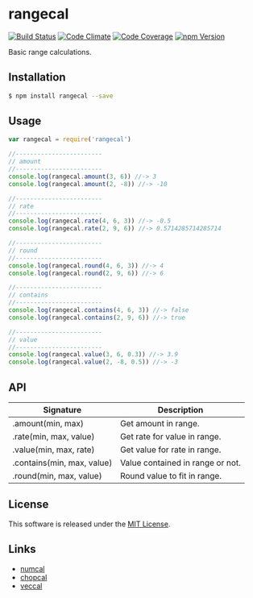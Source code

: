 rangecal
==========

<!---
This file is generated by ape-tmpl. Do not update manually.
--->

<!-- Badge Start -->
<a name="badges"></a>

[![Build Status][bd_travis_shield_url]][bd_travis_url]
[![Code Climate][bd_codeclimate_shield_url]][bd_codeclimate_url]
[![Code Coverage][bd_codeclimate_coverage_shield_url]][bd_codeclimate_url]
[![npm Version][bd_npm_shield_url]][bd_npm_url]

[bd_repo_url]: https://github.com/okunishinishi/node-rangecal
[bd_travis_url]: http://travis-ci.org/okunishinishi/node-rangecal
[bd_travis_shield_url]: http://img.shields.io/travis/okunishinishi/node-rangecal.svg?style=flat
[bd_travis_com_url]: http://travis-ci.com/okunishinishi/node-rangecal
[bd_travis_com_shield_url]: https://api.travis-ci.com/okunishinishi/node-rangecal.svg?token=
[bd_license_url]: https://github.com/okunishinishi/node-rangecal/blob/master/LICENSE
[bd_codeclimate_url]: http://codeclimate.com/github/okunishinishi/node-rangecal
[bd_codeclimate_shield_url]: http://img.shields.io/codeclimate/github/okunishinishi/node-rangecal.svg?style=flat
[bd_codeclimate_coverage_shield_url]: http://img.shields.io/codeclimate/coverage/github/okunishinishi/node-rangecal.svg?style=flat
[bd_gemnasium_url]: https://gemnasium.com/okunishinishi/node-rangecal
[bd_gemnasium_shield_url]: https://gemnasium.com/okunishinishi/node-rangecal.svg
[bd_npm_url]: http://www.npmjs.org/package/rangecal
[bd_npm_shield_url]: http://img.shields.io/npm/v/rangecal.svg?style=flat
[bd_standard_url]: http://standardjs.com/
[bd_standard_shield_url]: https://img.shields.io/badge/code%20style-standard-brightgreen.svg

<!-- Badge End -->


<!-- Description Start -->
<a name="description"></a>

Basic range calculations.

<!-- Description End -->


<!-- Overview Start -->
<a name="overview"></a>



<!-- Overview End -->


<!-- Sections Start -->
<a name="sections"></a>

<!-- Section from "doc/readme/01.Installation.md.hbs" Start -->

<a name="section-doc-readme-01-installation-md"></a>

Installation
-----

```bash
$ npm install rangecal --save
```


<!-- Section from "doc/readme/01.Installation.md.hbs" End -->

<!-- Section from "doc/readme/02.Usage.md.hbs" Start -->

<a name="section-doc-readme-02-usage-md"></a>

Usage
---------

```javascript
var rangecal = require('rangecal')

//------------------------
// amount
//------------------------
console.log(rangecal.amount(3, 6)) //-> 3
console.log(rangecal.amount(2, -8)) //-> -10

//------------------------
// rate
//------------------------
console.log(rangecal.rate(4, 6, 3)) //-> -0.5
console.log(rangecal.rate(2, 9, 6)) //-> 0.5714285714285714

//------------------------
// round
//------------------------
console.log(rangecal.round(4, 6, 3)) //-> 4
console.log(rangecal.round(2, 9, 6)) //-> 6

//------------------------
// contains
//------------------------
console.log(rangecal.contains(4, 6, 3)) //-> false
console.log(rangecal.contains(2, 9, 6)) //-> true

//------------------------
// value
//------------------------
console.log(rangecal.value(3, 6, 0.3)) //-> 3.9
console.log(rangecal.value(2, -8, 0.5)) //-> -3


```


<!-- Section from "doc/readme/02.Usage.md.hbs" End -->

<!-- Section from "doc/readme/03.API.md.hbs" Start -->

<a name="section-doc-readme-03-a-p-i-md"></a>

API
---

| Signature | Description |
| --------- | ----------- |
| .amount(min, max) | Get amount in range. |
| .rate(min, max, value) | Get rate for value in range. |
| .value(min, max, rate) | Get value for rate in range. |
| .contains(min, max, value) | Value contained in range or not. |
| .round(min, max, value) | Round value to fit in range. |


<!-- Section from "doc/readme/03.API.md.hbs" End -->


<!-- Sections Start -->


<!-- LICENSE Start -->
<a name="license"></a>

License
-------
This software is released under the [MIT License](https://github.com/okunishinishi/node-rangecal/blob/master/LICENSE).

<!-- LICENSE End -->


<!-- Links Start -->
<a name="links"></a>

Links
------

+ [numcal][numcal_url]
+ [chopcal][chopcal_url]
+ [veccal][veccal_url]

[numcal_url]: https://github.com/okunishinishi/node-numcal
[chopcal_url]: https://github.com/okunishinishi/node-chopcal
[veccal_url]: https://github.com/okunishinishi/node-veccal

<!-- Links End -->
